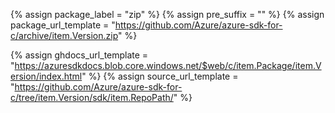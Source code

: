 {% assign package_label = "zip" %}
{% assign pre_suffix = "" %}
{% assign package_url_template = "https://github.com/Azure/azure-sdk-for-c/archive/item.Version.zip" %}
<!-- {% assign msdocs_url_template = "https://azuresdkdocs.blob.core.windows.net/$web/c/item.Package/item.Version/index.html" %} -->
{% assign ghdocs_url_template = "https://azuresdkdocs.blob.core.windows.net/$web/c/item.Package/item.Version/index.html" %}
{% assign source_url_template = "https://github.com/Azure/azure-sdk-for-c/tree/item.Version/sdk/item.RepoPath/" %}
